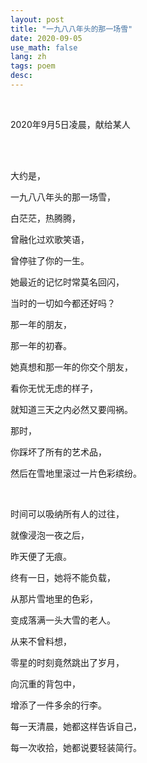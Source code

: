 ```yaml
---
layout: post
title: "一九八八年头的那一场雪"
date: 2020-09-05
use_math: false
lang: zh
tags: poem
desc: 
---
```


<br>

2020年9月5日凌晨，献给某人

<br>

<br>

大约是，

一九八八年头的那一场雪，

白茫茫，热腾腾，

曾融化过欢歌笑语，

曾停驻了你的一生。

她最近的记忆时常莫名回闪，

当时的一切如今都还好吗？

那一年的朋友，

那一年的初春。

她真想和那一年的你交个朋友，

看你无忧无虑的样子，

就知道三天之内必然又要闯祸。

那时，

你踩坏了所有的艺术品，

然后在雪地里滚过一片色彩缤纷。

<br>

时间可以吸纳所有人的过往，

就像浸泡一夜之后，

昨天便了无痕。

终有一日，她将不能负载，

从那片雪地里的色彩，

变成落满一头大雪的老人。

从来不曾料想，

零星的时刻竟然跳出了岁月，

向沉重的背包中，

增添了一件多余的行李。

每一天清晨，她都这样告诉自己，

每一次收拾，她都说要轻装简行。